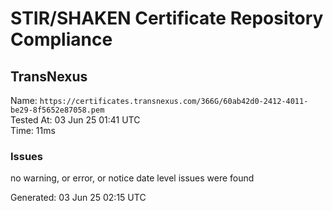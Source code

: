 # STIR/SHAKEN Certificate Repository Compliance

## TransNexus

Name: `https://certificates.transnexus.com/366G/60ab42d0-2412-4011-be29-8f5652e87058.pem`\
Tested At: 03 Jun 25 01:41 UTC\
Time: 11ms

### Issues

no warning, or error, or notice date level issues were found

Generated: 03 Jun 25 02:15 UTC